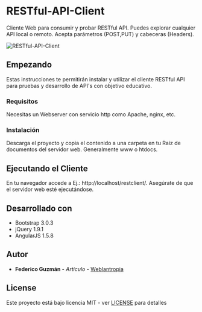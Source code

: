 # RESTful-API-Client

Cliente Web para consumir y probar RESTful API. Puedes explorar cualquier API local o remoto. Acepta parámetros (POST,PUT) y cabeceras (Headers).

![RESTful-API-Client](https://github.com/weblantropia/RESTful-API-Client/blob/master/Screenshot.png)

## Empezando

Estas instrucciones te permitirán instalar y utilizar el cliente RESTful API para pruebas y desarrollo de API's con objetivo educativo.

### Requisitos

Necesitas un Webserver con servicio http como Apache, nginx, etc.

### Instalación

Descarga el proyecto y copia el contenido a una carpeta en tu Raiz de documentos del servidor web. Generalmente www o htdocs.

## Ejecutando el Cliente

En tu navegador accede a  Ej.: http://localhost/restclient/. Asegúrate de que el servidor web esté ejecutándose.

## Desarrollado con

* Bootstrap 3.0.3
* jQuery 1.9.1
* AngularJS 1.5.8

## Autor

* **Federico Guzmán** - *Artículo* - [Weblantropia](https://github.com/federicoguzman)

## License

Este proyecto está bajo licencia MIT - ver [LICENSE](https://github.com/weblantropia/RESTful-API-Client/blob/master/LICENSE) para detalles
